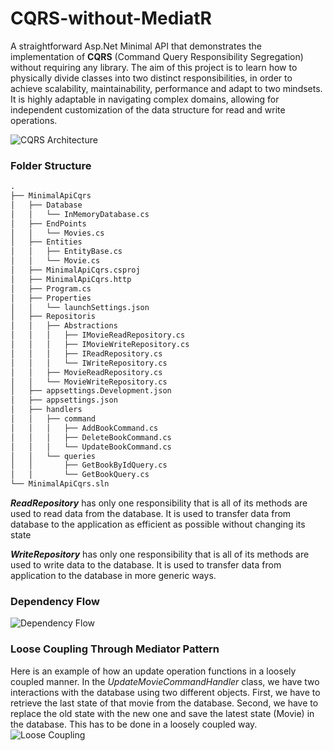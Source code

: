 # CQRS-without-MediatR

A straightforward Asp.Net Minimal API that demonstrates the implementation of **CQRS** (Command Query Responsibility Segregation) without requiring any library.
The aim of this project is to learn how to physically divide classes into two distinct responsibilities, in order to achieve scalability, maintainability, performance and adapt to two mindsets.
It is highly adaptable in navigating complex domains, allowing for independent customization of the data structure for read and write operations.

![CQRS Architecture](https://github.com/user-attachments/assets/8e889640-63b5-4873-a91e-737aa115a5a3)


### Folder Structure
```md
.
├── MinimalApiCqrs
│   ├── Database
│   │   └── InMemoryDatabase.cs
│   ├── EndPoints
│   │   └── Movies.cs
│   ├── Entities
│   │   ├── EntityBase.cs
│   │   └── Movie.cs
│   ├── MinimalApiCqrs.csproj
│   ├── MinimalApiCqrs.http
│   ├── Program.cs
│   ├── Properties
│   │   └── launchSettings.json
│   ├── Repositoris
│   │   ├── Abstractions
│   │   │   ├── IMovieReadRepository.cs
│   │   │   ├── IMovieWriteRepository.cs
│   │   │   ├── IReadRepository.cs
│   │   │   └── IWriteRepository.cs
│   │   ├── MovieReadRepository.cs
│   │   └── MovieWriteRepository.cs
│   ├── appsettings.Development.json
│   ├── appsettings.json
│   ├── handlers
│   │   ├── command
│   │   │   ├── AddBookCommand.cs
│   │   │   ├── DeleteBookCommand.cs
│   │   │   └── UpdateBookCommand.cs
│   │   └── queries
│   │       ├── GetBookByIdQuery.cs
│   │       └── GetBookQuery.cs
└── MinimalApiCqrs.sln

```

***ReadRepository*** has only one responsibility that is all of its methods are used to read data from the database.
It is used to transfer data from database to the application as efficient as possible without changing its state

***WriteRepository*** has only one responsibility that is all of its methods are used to write data to the database.
It is used to transfer data from application to the database in more generic ways. 


### Dependency Flow
![Dependency Flow](https://github.com/user-attachments/assets/8c1ca414-d653-4500-8c23-047a80972ce9)


### Loose Coupling Through Mediator Pattern
Here is an example of how an update operation functions in a loosely coupled manner. 
In the *UpdateMovieCommandHandler*  class, we have two interactions with the database using two different objects.
First, we have to retrieve the last state of that movie from the database.
Second, we have to replace the old state with the new one and save the latest state (Movie) in the database.
This has to be done in a loosely coupled way.
![Loose Coupling](https://github.com/user-attachments/assets/76e6093c-42d1-4361-8633-8e98f072961c)
